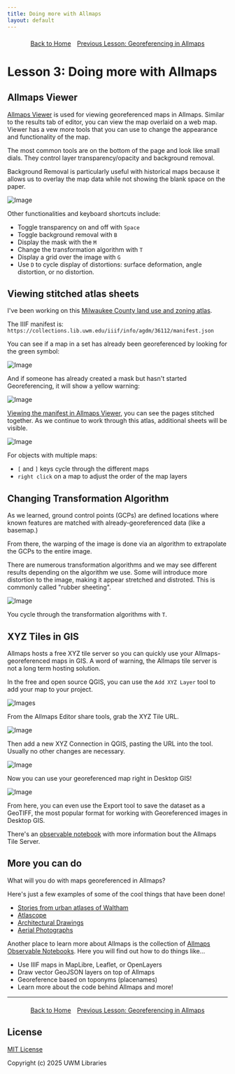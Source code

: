 ```yaml
---
title: Doing more with Allmaps
layout: default
---
```


<div style="display: flex; justify-content: center; gap: 1em; flex-wrap: wrap; margin: 1.5em 0;">
    <a href="index.html" class="button">Back to Home</a>
    <a href="Allmaps.html" class="button">Previous Lesson: Georeferencing in Allmaps</a>
</div>

# Lesson 3: Doing more with Allmaps

## Allmaps Viewer

[Allmaps Viewer](https://viewer.allmaps.org) is used for viewing georeferenced maps in Allmaps. Similar to the results tab of editor, you can view the map overlaid on a web map.
Viewer has a vew more tools that you can use to change the appearance and functionality of the map.

The most common tools are on the bottom of the page and look like small dials. They control layer transparency/opacity and background removal.

Background Removal is particularly useful with historical maps because it allows us to overlay the map data while not showing the blank space on the paper.

![Image](images/georef_nz8_Background.png)

Other functionalities and keyboard shortcuts include:

- Toggle transparency on and off with `Space`
- Toggle background removal with `B`
- Display the mask with the `M`
- Change the transformation algorithm with `T`
- Display a grid over the image with `G`
- Use `D` to cycle display of distortions: surface deformation, angle distortion, or no distortion.

## Viewing stitched atlas sheets

I've been working on this [Milwaukee County land use and zoning atlas](https://collections.lib.uwm.edu/digital/collection/agdm/id/36112). 

The IIIF manifest is: `https://collections.lib.uwm.edu/iiif/info/agdm/36112/manifest.json`

You can see if a map in a set has already been georeferenced by looking for the green symbol:

![Image](images/MultiPageGreen.png)

And if someone has already created a mask but hasn't started Georeferencing, it will show a yellow warning:

![Image](images/MultiPageYellow.png)

[Viewing the manifest in Allmaps Viewer](https://viewer.allmaps.org/?url=https%3A%2F%2Fcollections.lib.uwm.edu%2Fiiif%2Finfo%2Fagdm%2F36112%2Fmanifest.json), you can see the pages stitched together. As we continue to work through this atlas, additional sheets will be visible.

![Image](images/MultiPageStitch.png)

For objects with multiple maps:

- `[` and `]` keys cycle through the different maps
- `right click` on a map to adjust the order of the map layers

## Changing Transformation Algorithm

As we learned, ground control points (GCPs) are defined locations where known features are matched with already-georeferenced data (like a basemap.)

From there, the warping of the image is done via an algorithm to extrapolate the GCPs to the entire image.

There are numerous transformation algorithms and we may see different results depending on the algorithm we use. Some will introduce more distortion to the image, making it appear stretched and distroted. This is commonly called "rubber sheeting". 

![Image](images/transform.gif)

You cycle through the transformation algorithms with `T`.

## XYZ Tiles in GIS

Allmaps hosts a free XYZ tile server so you can quickly use your Allmaps-georeferenced maps in GIS.
A word of warning, the Allmaps tile server is not a long term hosting solution.

In the free and open source QGIS, you can use the `Add XYZ Layer` tool to add your map to your project.

![Images](images/QGIS1.png)

From the Allmaps Editor share tools, grab the XYZ Tile URL.

![Image](images/ShareXYZ.png)

Then add a new XYZ Connection in QGIS, pasting the URL into the tool. Usually no other changes are necessary.

![Image](images/QGIS2.png)

Now you can use your georeferenced map right in Desktop GIS!

![Image](images/QGIS3.png)

From here, you can even use the Export tool to save the dataset as a GeoTIFF, the most popular format for working with Georeferenced images in Desktop GIS.

There's an [observable notebook](https://observablehq.com/@allmaps/allmaps-tile-server) with more information bout the Allmaps Tile Server.

## More you can do

What will you do with maps georeferenced in Allmaps?

Here's just a few examples of some of the cool things that have been done!

- [Stories from urban atlases of Waltham](https://www.leventhalmap.org/articles/waltham-urban-atlas-essays/)
- [Atlascope](https://www.atlascope.org/)
- [Architectural Drawings](https://viewer.allmaps.org/?url=https%3A%2F%2Fsammeltassen.nl%2Fiiif-manifests%2Fallmaps%2Frivierahal-blijdorp.json)
- [Aerial Photographs](https://viewer.allmaps.org/?url=https%3A%2F%2Fannotations.allmaps.org%2Fimages%2F4bcc9463d2a68df4)

Another place to learn more about Allmaps is the collection of [Allmaps Observable Notebooks](https://observablehq.com/@allmaps).
Here you will find out how to do things like...

- Use IIIF maps in MapLibre, Leaflet, or OpenLayers
- Draw vector GeoJSON layers on top of Allmaps
- Georeference based on toponyms (placenames)
- Learn more about the code behind Allmaps and more!

* * *

<div style="display: flex; justify-content: center; gap: 1em; flex-wrap: wrap; margin: 1.5em 0;">
    <a href="index.html" class="button">Back to Home</a>
    <a href="Allmaps.html" class="button">Previous Lesson: Georeferencing in Allmaps</a>
</div>

## License

[MIT License](https://github.com/UWM-Libraries/allmaps-intro-workshop/blob/main/LICENSE)

Copyright (c) 2025 UWM Libraries
